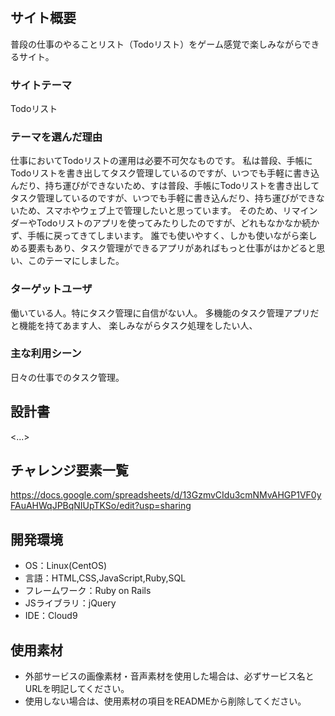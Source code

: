 # <Enjob>


## サイト概要
普段の仕事のやることリスト（Todoリスト）をゲーム感覚で楽しみながらできるサイト。

### サイトテーマ
Todoリスト

### テーマを選んだ理由
仕事においてTodoリストの運用は必要不可欠なものです。
私は普段、手帳にTodoリストを書き出してタスク管理しているのですが、いつでも手軽に書き込んだり、持ち運びができないため、すは普段、手帳にTodoリストを書き出してタスク管理しているのですが、いつでも手軽に書き込んだり、持ち運びができないため、スマホやウェブ上で管理したいと思っています。
そのため、リマインダーやTodoリストのアプリを使ってみたりしたのですが、どれもなかなか続かず、手帳に戻ってきてしまいます。
誰でも使いやすく、しかも使いながら楽しめる要素もあり、タスク管理ができるアプリがあればもっと仕事がはかどると思い、このテーマにしました。

### ターゲットユーザ
働いている人。特にタスク管理に自信がない人。
多機能のタスク管理アプリだと機能を持てあます人、
楽しみながらタスク処理をしたい人、

### 主な利用シーン
日々の仕事でのタスク管理。

## 設計書
<...>

## チャレンジ要素一覧
<https://docs.google.com/spreadsheets/d/13GzmvCIdu3cmNMvAHGP1VF0yFAuAHWqJPBqNIUpTKSo/edit?usp=sharing>

## 開発環境
- OS：Linux(CentOS)
- 言語：HTML,CSS,JavaScript,Ruby,SQL
- フレームワーク：Ruby on Rails
- JSライブラリ：jQuery
- IDE：Cloud9

## 使用素材
- 外部サービスの画像素材・音声素材を使用した場合は、必ずサービス名とURLを明記してください。
- 使用しない場合は、使用素材の項目をREADMEから削除してください。